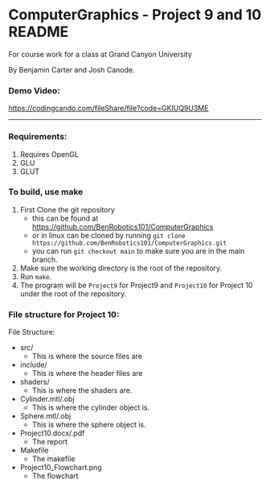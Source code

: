 # ComputerGraphics - Project 9 and 10 README
For course work for a class at Grand Canyon University

By Benjamin Carter and Josh Canode.


### Demo Video:
https://codingcando.com/fileShare/file?code=GKIUQ9U3ME

--- 

### Requirements:
1. Requires OpenGL
2. GLU
3. GLUT

### To build, use make
1. First Clone the git repository
    - this can be found at https://github.com/BenRobotics101/ComputerGraphics
    - or in linux can be cloned by running
        `git clone https://github.com/BenRobotics101/ComputerGraphics.git`
    - you can run `git checkout main` to make sure you are in the main branch. 
2. Make sure the working directory is the root of the repository.
3. Run `make`. 
4. The program will be `Project9` for Project9 and `Project10` for Project 10 under the root of the repository.


### File structure for Project 10:

File Structure:
-	src/
	- This is where the source files are
-	include/
	- This is where the header files are
-   shaders/
    - This is where the shaders are.
-   Cylinder.mtl/.obj
	- This is where the cylinder object is.
-   Sphere.mtl/.obj
	- This is where the sphere object is.
-	Project10.docx/.pdf
	- The report
-   Makefile
    - The makefile
-   Project10_Flowchart.png
    - The flowchart


